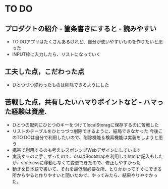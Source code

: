  # TO DO
## プロダクトの紹介 - 箇条書きにすると - 読みやすい
- TO DOアプリはたくさんあるけれど、自分が使いやすいものを作りたいと思った  
- INPUT枠に入力したら、リストになっていく

## 工夫した点，こだわった点
- ひとつづつ終わったものは削除できるようにした
## 苦戦した点，共有したいハマりポイントなど - ハマった経験は資産.
- ひとつの配列にひとつのキーをつけてlocalStoragに保存するのに苦戦した
- リストのテーブルをひとつづつ削除できるように、結局できなかった  今後このTO DOは自分で利用したいので、削除機能＆検索機能は実装をしようと思う
- 携帯で利用するのも考えレスポンシブWebデザインにしています
- 実装するのに手こずったので、cssはBootstrapを利用してhtmlに記入もしたが、style.cssに移動しなくて変更できたので、修正しやすかった
- 動きを日本語で書いて、それを最低限必要な所、とりかかってすぐにできる所からやると作りやすいと聞いたので、やってみたら、結果やりやすかった。